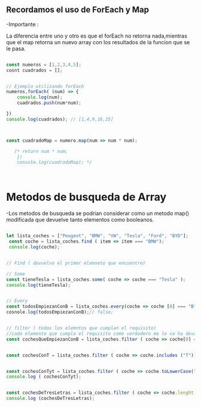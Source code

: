 ## Recordamos el uso de  ForEach y Map

-Importante :

La diferencia entre uno y otro es que el forEach  no retorna nada,mientras que el map retorna un nuevo array con los resultados de la funcion que se le pasa.

```js

const numeros = [1,2,3,4,5];
cosnt cuadrados = [];


// Ejemplo utilizando forEach
numeros,forEach( (num) => {
    console.log(num);
    cuadrados.push(num*num);

})
console.log(cuadrados); // [1,4,9,16,25]



const cuadradoMap = numero.map(num => num * num);

   /* return num * num;
    }) 
    console.log(cuadradoMap); */




```

# Metodos de busqueda de Array

-Los metodos de busqueda se podrian considerar como un metodo map() modificada que devuelve tanto elementos como booleanos.

```javascript	

let lista_coches = ["Peugeot", "BMW", "VW", "Tesla", "Ford", "BYD"];
 const coche = lista_coches.find ( item => item === "BMW");
 console.log(coche);


// Find ( devuelve el primer elemneto que encuentre)

// Some 
const tieneTesla = lista_coches.some( coche => coche === "Tesla" );
console.log(tieneTesla);


// Every 
const todosEmpiezanConB = lista_coches.every(coche => coche [0] === "B");
cosnole.log(todosEmpiezanConB);// false;


// filter ( todos los elemntos que cumplan el requisito)
//cada elemento que cumpla el requisito como verdadero me lo va ha devolver.
const cochesQueEmpiezanConB = lista_coches.filter ( coche => coche[0] === "B");


const cochesConT = lista_coches.filter ( coche => coche.includes ("T"));


const cochesConTyt = lista_coches.filter ( coche => coche.toLowerCase("T").includes("t"));
console.log ( cochesConTyt);


const cochesDeTresLetras = lista_coches.filter ( coche => coche.lenght === 3);
console.log (cochesDeTresLetras);


```